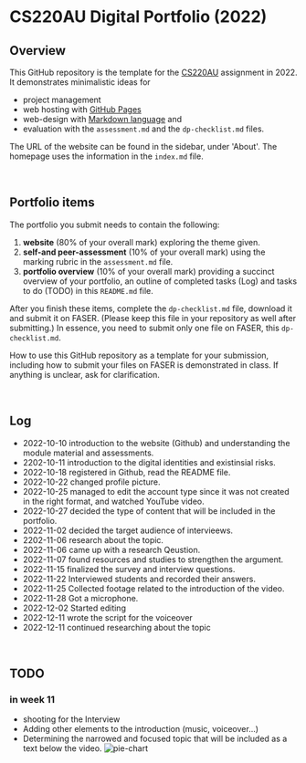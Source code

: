# CS220AU Digital Portfolio (2022)
## Overview
This GitHub repository is the template for the [CS220AU](https://github.com/khofstadter/CS220AU) assignment in 2022. It demonstrates minimalistic ideas for 

- project management
- web hosting with [GitHub Pages](https://pages.github.com/) 
- web-design with [Markdown language](https://guides.github.com/features/mastering-markdown/) and
- evaluation with the `assessment.md` and the `dp-checklist.md` files. 

The URL of the website can be found in the sidebar, under 'About'. The homepage uses the information in the `index.md` file.

<br>

## Portfolio items
The portfolio you submit needs to contain the following:

1. **website** (80% of your overall mark) exploring the theme given.
2. **self-and peer-assessment** (10% of your overall mark) using the marking rubric in the `assessment.md` file.
3. **portfolio overview** (10% of your overall mark) providing a succinct overview of your portfolio, an outline of completed tasks (Log) and tasks to do (TODO) in this `README.md` file.

After you finish these items, complete the `dp-checklist.md` file, download it and submit it on FASER. (Please keep this file in your repository as well after submitting.) In essence, you need to submit only one file on FASER, this `dp-checklist.md`. 

How to use this GitHub repository as a template for your submission, including how to submit your files on FASER is demonstrated in class. If anything is unclear, ask for clarification. 

<br>

## Log 
- 2022-10-10 introduction to the website (Github) and understanding the module material and assessments.
- 2202-10-11 introduction to the digital identities and existinsial risks.
- 2022-10-18 registered in Github, read the README file.
- 2022-10-22 changed profile picture.
- 2022-10-25 managed to edit the account type since it was not created in the right format, and watched YouTube video.
- 2022-10-27 decided the type of content that will be included in the portfolio.
- 2022-11-02 decided the target audience of intervieews.
- 2202-11-06 research about the topic.
- 2022-11-06 came up with a research Qeustion.
- 2022-11-07 found resources and studies to strengthen the argument.
- 2022-11-15 finalized the survey and interview questions.
- 2022-11-22 Interviewed students and recorded their answers.
- 2022-11-25 Collected footage related to the introduction of the video.
- 2022-11-28 Got a microphone.
- 2022-12-02 Started editing
- 2022-12-11 wrote the script for the voiceover
- 2022-12-11 continued researching about the topic
<br>

## TODO
### in week 11
- shooting for the Interview
- Adding other elements to the introduction (music, voiceover...)
- Determining the narrowed and focused topic that will be included as a text below the video.
![pie-chart](https://user-images.githubusercontent.com/116269585/212531820-e4449f56-af6e-42a9-ab56-63fca52343af.png)


